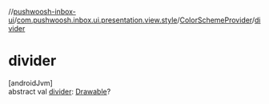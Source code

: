 //[pushwoosh-inbox-ui](../../../index.md)/[com.pushwoosh.inbox.ui.presentation.view.style](../index.md)/[ColorSchemeProvider](index.md)/[divider](divider.md)

# divider

[androidJvm]\
abstract val [divider](divider.md): [Drawable](https://developer.android.com/reference/kotlin/android/graphics/drawable/Drawable.html)?
